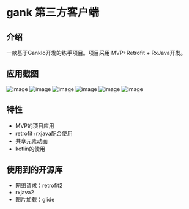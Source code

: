 # gank 第三方客户端
**介绍**
---------
一款基于GankIo开发的练手项目。项目采用  MVP+Retrofit + RxJava开发。

**应用截图**
-----------
![image](https://github.com/guuguo/gank/blob/master/screenshots/Screenshot_20170629-213425.png?raw=true)
![image](https://github.com/guuguo/gank/blob/master/screenshots/Screenshot_20170629-213431.png?raw=true)
![image](https://github.com/guuguo/gank/blob/master/screenshots/Screenshot_20170629-213436.png?raw=true)
![image](https://github.com/guuguo/gank/blob/master/screenshots/Screenshot_20170629-213443.png?raw=true)
![image](https://github.com/guuguo/gank/blob/master/screenshots/Screenshot_20170629-213457.png?raw=true)
![image](https://github.com/guuguo/gank/blob/master/screenshots/Screenshot_20170629-213513.png?raw=true)


**特性**
-----------
* MVP的项目应用
* retrofit+rxjava配合使用
* 共享元素动画
* kotlin的使用

**使用到的开源库**
-----------

* 网络请求：retrofit2
* rxjava2
* 图片加载：glide

